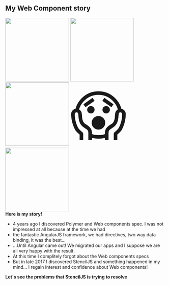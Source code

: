<section>
    <h2 style="text-transform: initial;">My Web Component story</h2>
    <img src="../../img/polymer-logo.png" style="margin: 0" height="200" class="img-plain fragment"/>
    <img src="../../img/angularjs-logo.png" style="margin: 0" height="200" class="img-plain fragment"/>
    <img src="../../img/angular-logo.png" style="margin: 0" height="200" class="img-plain fragment"/>
    <span style="font-size: 170px; vertical-align: top;" class="fragment">😱</span>
    <img src="../../img/stencil-logo.png" style="margin: 0" height="200" class="img-plain fragment"/>
    <aside class="notes">
        <b>Here is my story!</b>
        <ul>
            <li>4 years ago I discovered Polymer and Web components spec. I was not impressed at all because at the time we had</li>
            <li>the fantastic AngularJS framework, we had directives, two way data binding, it was the best...</li>
            <li>...Until Angular came out! We migrated our apps and I suppose we are all very happy with the result.</li>
            <li>At this time I complitely forgot about the Web components specs</li>
            <li>But in late 2017 I discovered StencilJS and something happened in my mind... I regain interest and confidence about Web components!</li>
        </ul>
        <b>Let's see the problems that StencilJS is trying to resolve</b>
    </aside>
</section>